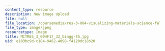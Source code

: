 ```yaml
---
content_type: resource
description: New image Upload
file: null
file_location: /coursemedia/res-3-004-visualizing-materials-science-fall-2017/e183bc9dc18494624098f4120dc18b20_MITRES_3_004F17_32_bingg-th.jpg
file_type: image/jpeg
resourcetype: Image
title: MITRES_3_004F17_32_bingg-th.jpg
uid: e183bc9d-c184-9462-4098-f4120dc18b20
---
```

